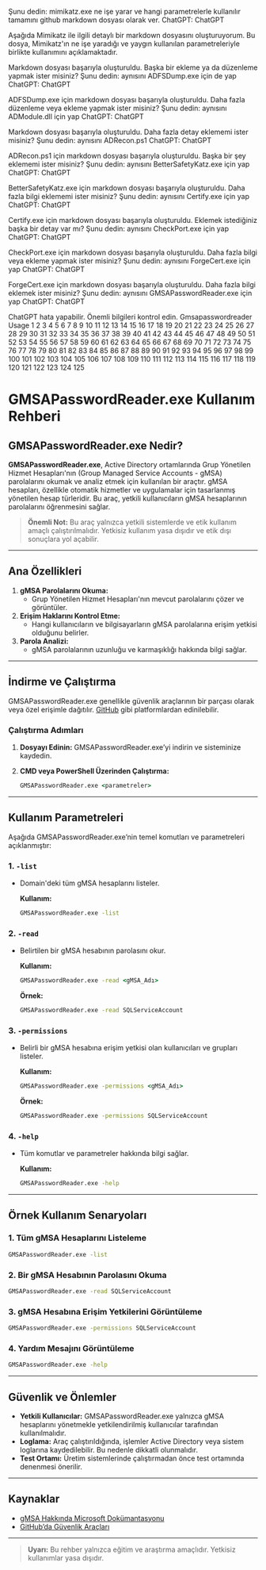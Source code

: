 Şunu dedin:
mimikatz.exe ne işe yarar ve hangi parametrelerle kullanılır tamamını github markdown dosyası olarak ver.
ChatGPT:
ChatGPT

Aşağıda Mimikatz ile ilgili detaylı bir markdown dosyasını oluşturuyorum. Bu dosya, Mimikatz'ın ne işe yaradığı ve yaygın kullanılan parametreleriyle birlikte kullanımını açıklamaktadır.

Markdown dosyası başarıyla oluşturuldu. Başka bir ekleme ya da düzenleme yapmak ister misiniz?
Şunu dedin:
aynısını ADFSDump.exe için de yap
ChatGPT:
ChatGPT

ADFSDump.exe için markdown dosyası başarıyla oluşturuldu. Daha fazla düzenleme veya ekleme yapmak ister misiniz?
Şunu dedin:
aynısını ADModule.dll için yap
ChatGPT:
ChatGPT

Markdown dosyası başarıyla oluşturuldu. Daha fazla detay eklememi ister misiniz?
Şunu dedin:
aynısını ADRecon.ps1
ChatGPT:
ChatGPT

ADRecon.ps1 için markdown dosyası başarıyla oluşturuldu. Başka bir şey eklememi ister misiniz?
Şunu dedin:
aynısını BetterSafetyKatz.exe için yap
ChatGPT:
ChatGPT

BetterSafetyKatz.exe için markdown dosyası başarıyla oluşturuldu. Daha fazla bilgi eklememi ister misiniz?
Şunu dedin:
aynısını Certify.exe için yap
ChatGPT:
ChatGPT

Certify.exe için markdown dosyası başarıyla oluşturuldu. Eklemek istediğiniz başka bir detay var mı?
Şunu dedin:
aynısını CheckPort.exe için yap
ChatGPT:
ChatGPT

CheckPort.exe için markdown dosyası başarıyla oluşturuldu. Daha fazla bilgi veya ekleme yapmak ister misiniz?
Şunu dedin:
aynısını ForgeCert.exe için yap
ChatGPT:
ChatGPT

ForgeCert.exe için markdown dosyası başarıyla oluşturuldu. Daha fazla bilgi eklemek ister misiniz?
Şunu dedin:
aynısını GMSAPasswordReader.exe için yap
ChatGPT:
ChatGPT


ChatGPT hata yapabilir. Önemli bilgileri kontrol edin.
Gmsapasswordreader Usage
1
2
3
4
5
6
7
8
9
10
11
12
13
14
15
16
17
18
19
20
21
22
23
24
25
26
27
28
29
30
31
32
33
34
35
36
37
38
39
40
41
42
43
44
45
46
47
48
49
50
51
52
53
54
55
56
57
58
59
60
61
62
63
64
65
66
67
68
69
70
71
72
73
74
75
76
77
78
79
80
81
82
83
84
85
86
87
88
89
90
91
92
93
94
95
96
97
98
99
100
101
102
103
104
105
106
107
108
109
110
111
112
113
114
115
116
117
118
119
120
121
122
123
124
125
# GMSAPasswordReader.exe Kullanım Rehberi

## GMSAPasswordReader.exe Nedir?

**GMSAPasswordReader.exe**, Active Directory ortamlarında Grup Yönetilen Hizmet Hesapları'nın (Group Managed Service Accounts - gMSA) parolalarını okumak ve analiz etmek için kullanılan bir araçtır. gMSA hesapları, özellikle otomatik hizmetler ve uygulamalar için tasarlanmış yönetilen hesap türleridir. Bu araç, yetkili kullanıcıların gMSA hesaplarının parolalarını öğrenmesini sağlar.

> **Önemli Not:** Bu araç yalnızca yetkili sistemlerde ve etik kullanım amaçlı çalıştırılmalıdır. Yetkisiz kullanım yasa dışıdır ve etik dışı sonuçlara yol açabilir.

---

## Ana Özellikleri

1. **gMSA Parolalarını Okuma:**
   - Grup Yönetilen Hizmet Hesapları'nın mevcut parolalarını çözer ve görüntüler.
2. **Erişim Haklarını Kontrol Etme:**
   - Hangi kullanıcıların ve bilgisayarların gMSA parolalarına erişim yetkisi olduğunu belirler.
3. **Parola Analizi:**
   - gMSA parolalarının uzunluğu ve karmaşıklığı hakkında bilgi sağlar.

---

## İndirme ve Çalıştırma

GMSAPasswordReader.exe genellikle güvenlik araçlarının bir parçası olarak veya özel erişimle dağıtılır. [GitHub](https://github.com) gibi platformlardan edinilebilir.

### Çalıştırma Adımları

1. **Dosyayı Edinin:**
   GMSAPasswordReader.exe’yi indirin ve sisteminize kaydedin.

2. **CMD veya PowerShell Üzerinden Çalıştırma:**
   ```cmd
   GMSAPasswordReader.exe <parametreler>
   ```

---

## Kullanım Parametreleri

Aşağıda GMSAPasswordReader.exe’nin temel komutları ve parametreleri açıklanmıştır:

### 1. **`-list`**
- Domain'deki tüm gMSA hesaplarını listeler.

  **Kullanım:**
  ```cmd
  GMSAPasswordReader.exe -list
  ```

### 2. **`-read`**
- Belirtilen bir gMSA hesabının parolasını okur.

  **Kullanım:**
  ```cmd
  GMSAPasswordReader.exe -read <gMSA_Adı>
  ```

  **Örnek:**
  ```cmd
  GMSAPasswordReader.exe -read SQLServiceAccount
  ```

### 3. **`-permissions`**
- Belirli bir gMSA hesabına erişim yetkisi olan kullanıcıları ve grupları listeler.

  **Kullanım:**
  ```cmd
  GMSAPasswordReader.exe -permissions <gMSA_Adı>
  ```

  **Örnek:**
  ```cmd
  GMSAPasswordReader.exe -permissions SQLServiceAccount
  ```

### 4. **`-help`**
- Tüm komutlar ve parametreler hakkında bilgi sağlar.

  **Kullanım:**
  ```cmd
  GMSAPasswordReader.exe -help
  ```

---

## Örnek Kullanım Senaryoları

### 1. Tüm gMSA Hesaplarını Listeleme
```cmd
GMSAPasswordReader.exe -list
```

### 2. Bir gMSA Hesabının Parolasını Okuma
```cmd
GMSAPasswordReader.exe -read SQLServiceAccount
```

### 3. gMSA Hesabına Erişim Yetkilerini Görüntüleme
```cmd
GMSAPasswordReader.exe -permissions SQLServiceAccount
```

### 4. Yardım Mesajını Görüntüleme
```cmd
GMSAPasswordReader.exe -help
```

---

## Güvenlik ve Önlemler

- **Yetkili Kullanıcılar:** GMSAPasswordReader.exe yalnızca gMSA hesaplarını yönetmekle yetkilendirilmiş kullanıcılar tarafından kullanılmalıdır.
- **Loglama:** Araç çalıştırıldığında, işlemler Active Directory veya sistem loglarına kaydedilebilir. Bu nedenle dikkatli olunmalıdır.
- **Test Ortamı:** Üretim sistemlerinde çalıştırmadan önce test ortamında denenmesi önerilir.

---

## Kaynaklar

- [gMSA Hakkında Microsoft Dokümantasyonu](https://learn.microsoft.com/en-us/windows-server/security/group-managed-service-accounts/)
- [GitHub’da Güvenlik Araçları](https://github.com)

---

> **Uyarı:** Bu rehber yalnızca eğitim ve araştırma amaçlıdır. Yetkisiz kullanımlar yasa dışıdır.
